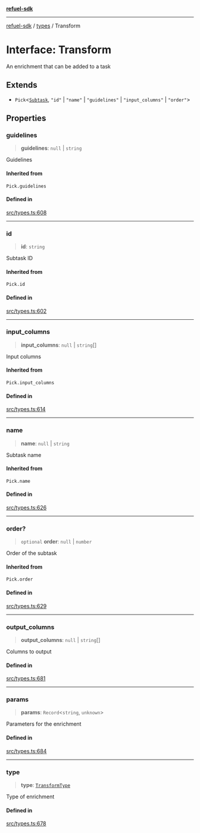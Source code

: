 [**refuel-sdk**](../../README.md)

***

[refuel-sdk](../../modules.md) / [types](../README.md) / Transform

# Interface: Transform

An enrichment that can be added to a task

## Extends

- `Pick`\<[`Subtask`](Subtask.md), `"id"` \| `"name"` \| `"guidelines"` \| `"input_columns"` \| `"order"`\>

## Properties

### guidelines

> **guidelines**: `null` \| `string`

Guidelines

#### Inherited from

`Pick.guidelines`

#### Defined in

[src/types.ts:608](https://github.com/refuel-ai/refuel-sdk/blob/7a0f1a61ebc96b440ae457740bef10a1f55424fa/src/types.ts#L608)

***

### id

> **id**: `string`

Subtask ID

#### Inherited from

`Pick.id`

#### Defined in

[src/types.ts:602](https://github.com/refuel-ai/refuel-sdk/blob/7a0f1a61ebc96b440ae457740bef10a1f55424fa/src/types.ts#L602)

***

### input\_columns

> **input\_columns**: `null` \| `string`[]

Input columns

#### Inherited from

`Pick.input_columns`

#### Defined in

[src/types.ts:614](https://github.com/refuel-ai/refuel-sdk/blob/7a0f1a61ebc96b440ae457740bef10a1f55424fa/src/types.ts#L614)

***

### name

> **name**: `null` \| `string`

Subtask name

#### Inherited from

`Pick.name`

#### Defined in

[src/types.ts:626](https://github.com/refuel-ai/refuel-sdk/blob/7a0f1a61ebc96b440ae457740bef10a1f55424fa/src/types.ts#L626)

***

### order?

> `optional` **order**: `null` \| `number`

Order of the subtask

#### Inherited from

`Pick.order`

#### Defined in

[src/types.ts:629](https://github.com/refuel-ai/refuel-sdk/blob/7a0f1a61ebc96b440ae457740bef10a1f55424fa/src/types.ts#L629)

***

### output\_columns

> **output\_columns**: `null` \| `string`[]

Columns to output

#### Defined in

[src/types.ts:681](https://github.com/refuel-ai/refuel-sdk/blob/7a0f1a61ebc96b440ae457740bef10a1f55424fa/src/types.ts#L681)

***

### params

> **params**: `Record`\<`string`, `unknown`\>

Parameters for the enrichment

#### Defined in

[src/types.ts:684](https://github.com/refuel-ai/refuel-sdk/blob/7a0f1a61ebc96b440ae457740bef10a1f55424fa/src/types.ts#L684)

***

### type

> **type**: [`TransformType`](../enumerations/TransformType.md)

Type of enrichment

#### Defined in

[src/types.ts:678](https://github.com/refuel-ai/refuel-sdk/blob/7a0f1a61ebc96b440ae457740bef10a1f55424fa/src/types.ts#L678)

